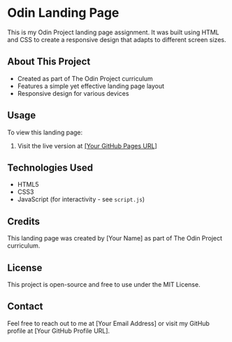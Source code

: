 # Odin Landing Page

This is my Odin Project landing page assignment. It was built using HTML and CSS to create a responsive design that adapts to different screen sizes.

## About This Project

- Created as part of The Odin Project curriculum
- Features a simple yet effective landing page layout
- Responsive design for various devices

## Usage

To view this landing page:

1. Visit the live version at [\[Your GitHub Pages URL\]](https://aliosmanekmekci.github.io/landing-page)

## Technologies Used

- HTML5
- CSS3
- JavaScript (for interactivity - see `script.js`)

## Credits

This landing page was created by [Your Name] as part of The Odin Project curriculum.

## License

This project is open-source and free to use under the MIT License.

## Contact

Feel free to reach out to me at [Your Email Address] or visit my GitHub profile at [Your GitHub Profile URL].

